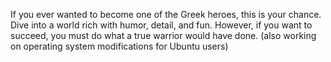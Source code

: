If you ever wanted to become one of the Greek heroes, this is your chance.
Dive into a world rich with humor, detail, and fun.
However, if you want to succeed, you must do what a true warrior would have done.
(also working on operating system modifications for Ubuntu users)
